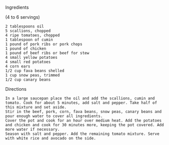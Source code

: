 Ingredients

(4 to 6 servings)

    2 tablespoons oil
    5 scallions, chopped
    4 ripe tomatoes, chopped
    1 tablespoon of cumin
    1 pound of pork ribs or pork chops
    1 pound of chicken
    1 pound of beef ribs or beef for stew
    4 small yellow potatoes
    4 small red potatoes
    4 corn ears
    1/2 cup fava beans shelled
    1 cup snow peas, trimmed
    1/2 cup canary beans

Directions

    In a large saucepan place the oil and add the scallions, cumin and tomato. Cook for about 5 minutes, add salt and pepper. Take half of this mixture and set aside.
    Stir in the beef, pork, corn, fava beans, snow peas, canary beans and pour enough water to cover all ingredients.
    Cover the pot and cook for an hour over medium heat. Add the potatoes and chicken and cook for 30 minutes more, keeping the pot covered. Add more water if necessary.
    Season with salt and pepper. Add the remaining tomato mixture. Serve with white rice and avocado on the side.
